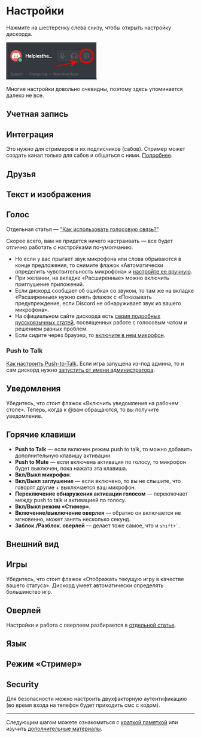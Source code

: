 # Настройки

Нажмите на шестеренку слева снизу, чтобы открыть настройку дискорда.

![](/img/helpycog.png)

Многие настройки довольно очевидны, поэтому здесь упоминается далеко не все.

## Учетная запись

## Интеграция

Это нужно для стримеров и их подписчиков (сабов). Стример может создать канал только для сабов и общаться с ними. <a href="https://support.discordapp.com/hc/ru/articles/212112068" target="_blank">Подробнее</a>.

## Друзья

## Текст и изображения

## Голос

Отдельная статья — <a href="https://obojdi.gitbooks.io/discord-guide/content/dop/voice.html" target="_blank">"Как использовать голосовую связь?"</a>

Скорее всего, вам не придется ничего настраивать — все будет отлично работать с настройками по-умолчанию.

* Но если у вас прыгает звук микрофона или слова обрываются в конце предложения, то снимите флажок «Автоматически определить чувствительность микрофона» и <a href="https://support.discordapp.com/hc/ru/articles/211376518-%D0%9C%D0%BE%D0%B4%D0%B5%D0%BB%D0%B8-%D1%83%D1%81%D1%82%D1%80%D0%BE%D0%B9%D1%81%D1%82%D0%B2-%D1%80%D0%B5%D1%87%D0%B5%D0%B2%D0%BE%D0%B3%D0%BE-%D0%B2%D0%B2%D0%BE%D0%B4%D0%B0-%D0%BE%D1%81%D0%BD%D0%BE%D0%B2%D1%8B-Push-to-Talk-%D0%B8-%D0%B3%D0%BE%D0%BB%D0%BE%D1%81%D0%BE%D0%B2%D0%BE%D0%B5-%D1%83%D0%BF%D1%80%D0%B0%D0%B2%D0%BB%D0%B5%D0%BD%D0%B8%D0%B5-" target="_blank">настройте ее вручную</a>.
* При желании, на вкладке «Расширенные» можно включить приглушение приложений.
* Если дискорд сообщает об ошибках со звуком, то там же на вкладке «Расширенные» нужно снять флажок с «Показывать предупреждение, если Discord не обнаруживает звук из вашего микрофона».
* На официальном сайте дискорда есть <a href="https://support.discordapp.com/hc/ru/categories/200404367" target="_blank">серия подробных русскоязычных статей</a>, посвященных работе с голосовым чатом и решением разных проблем.
* Если сидите через браузер, то [включите в нем микрофон](/dop/browser.md#включить-доступ-к-микрофону).

### Push to Talk

<a href="https://support.discordapp.com/hc/ru/articles/211376518-%D0%9C%D0%BE%D0%B4%D0%B5%D0%BB%D0%B8-%D1%83%D1%81%D1%82%D1%80%D0%BE%D0%B9%D1%81%D1%82%D0%B2-%D1%80%D0%B5%D1%87%D0%B5%D0%B2%D0%BE%D0%B3%D0%BE-%D0%B2%D0%B2%D0%BE%D0%B4%D0%B0-%D0%BE%D1%81%D0%BD%D0%BE%D0%B2%D1%8B-Push-to-Talk-%D0%B8-%D0%B3%D0%BE%D0%BB%D0%BE%D1%81%D0%BE%D0%B2%D0%BE%D0%B5-%D1%83%D0%BF%D1%80%D0%B0%D0%B2%D0%BB%D0%B5%D0%BD%D0%B8%D0%B5-" target="_blank">Как настроить Push-to-Talk</a>. Если игра запущена из-под админа, то и сам дискорд нужно <a href="https://support.discordapp.com/hc/ru/articles/205082178-%D0%9A%D0%B0%D0%BA-%D0%B2%D0%BA%D0%BB%D1%8E%D1%87%D0%B8%D1%82%D1%8C-PTT-push-to-talk-%D0%B5%D1%81%D0%BB%D0%B8-%D1%8F-%D0%B7%D0%B0%D0%BF%D1%83%D1%81%D1%82%D0%B8%D0%BB-%D1%81%D0%B2%D0%BE%D1%8E-%D0%B8%D0%B3%D1%80%D1%83-%D0%B2-%D1%80%D0%B5%D0%B6%D0%B8%D0%BC%D0%B5-%D0%B0%D0%B4%D0%BC%D0%B8%D0%BD%D0%B8%D1%81%D1%82%D1%80%D0%B0%D1%82%D0%BE%D1%80%D0%B0-" target="_blank">запустить от имени администратора</a>.

## Уведомления

Убедитесь, что стоит флажок «Включить уведомления на рабочем столе». Теперь, когда к @вам обращаются, то вы получите уведомление.

## Горячие клавиши

* **Push to Talk** — если включен режим push to talk, то можно добавить дополнительную клавишу активации.
* **Push to Mute** — если включена активация по голосу, то микрофон будет выключен, пока нажата эта клавиша.
* **Вкл/Выкл микрофон**.
* **Вкл/Выкл заглушение** — если включено, то вы не слышите, что говорят другие + выключается ваш микрофон.
* **Переключение обнаружения активации голосом** — переключает между push to talk и активацией по голосу.
* **Вкл/Выкл режим «Стимер»**.
* **Включение/выключение оверлея** — обратно он включается не мгновенно, может занять несколько секунд.
* **Заблок./Разблок. оверлей** — делает тоже самое, что и <code>shift+`</code>.

## Внешний вид

## Игры

Убедитесь, что стоит флажок «Отображать текущую игру в качестве вашего статуса». Дискорд умеет автоматически определять большинство игр.

## Оверлей

Настройки и работа с оверлеем разбирается в [отдельной статье](/dop/overlay.md).

## Язык

## Режим «Стример»

## Security

Для безопасности можно настроить двухфакторную аутентификацию (во время входа на телефон будет приходить смс с кодом).

---

Следующим шагом можете ознакомиться с [краткой памяткой](/main/brief.md) или изучить [дополнительные материалы](/#дополнительная-информация).